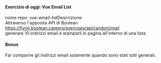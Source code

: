 #### Esercizio di oggi: Vue Email List <br>
nome repo: vue-email-listDescrizione: <br>
Attraverso l'apposita API di Boolean <br>
https://flynn.boolean.careers/exercises/api/random/mail <br>
generare 10 indirizzi email e stamparli in pagina all'interno di una lista. <br>
#### Bonus <br>
Far comparire gli indirizzi email solamente quando sono stati tutti generati. <br>